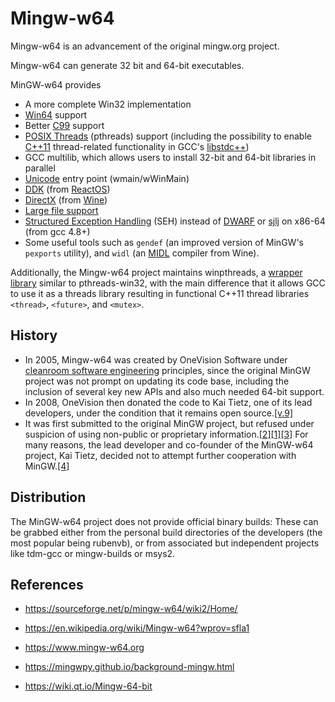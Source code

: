 # Mingw-w64

Mingw-w64 is an advancement of the original mingw.org project.

Mingw-w64 can generate 32 bit and 64-bit executables.

MinGW-w64 provides

- A more complete Win32 implementation
- [Win64](https://en.wikipedia.org/wiki/Win64) support
- Better [C99](https://en.wikipedia.org/wiki/C99) support
- [POSIX Threads](https://en.wikipedia.org/wiki/POSIX_Threads) (pthreads) support (including the possibility to enable [C++11](https://en.wikipedia.org/wiki/C%2B%2B11) thread-related functionality in GCC's [libstdc++](https://en.wikipedia.org/wiki/Libstdc%2B%2B))
- GCC multilib, which allows users to install 32-bit and 64-bit libraries in parallel
- [Unicode](https://en.wikipedia.org/wiki/Unicode_in_Microsoft_Windows) entry point (wmain/wWinMain)
- [DDK](https://en.wikipedia.org/wiki/Windows_Driver_Kit) (from [ReactOS](https://en.wikipedia.org/wiki/ReactOS))
- [DirectX](https://en.wikipedia.org/wiki/DirectX) (from [Wine](https://en.wikipedia.org/wiki/Wine_(software)))
- [Large file support](https://en.wikipedia.org/wiki/Large_file_support)
- [Structured Exception Handling](https://en.wikipedia.org/wiki/Structured_Exception_Handling) (SEH) instead of [DWARF](https://en.wikipedia.org/wiki/DWARF) or [sjlj](https://en.wikipedia.org/wiki/Setjmp) on x86-64 (from gcc 4.8+)
- Some useful tools such as `gendef` (an improved version of MinGW's `pexports` utility), and `widl` (an [MIDL](https://en.wikipedia.org/wiki/MIDL) compiler from Wine).

Additionally, the Mingw-w64 project maintains winpthreads, a [wrapper library](https://en.wikipedia.org/wiki/Wrapper_library) similar to pthreads-win32, with the main difference that it allows GCC to use it as a threads library resulting in functional C++11 thread libraries `<thread>`, `<future>`, and `<mutex>`.

## History

- In 2005, Mingw-w64 was created by OneVision Software under [cleanroom software engineering](https://en.wikipedia.org/wiki/Cleanroom_software_engineering) principles, since the original MinGW project was not prompt on updating its code base, including the inclusion of several key new APIs and also much needed 64-bit support.
- In 2008, OneVision then donated the code to Kai Tietz, one of its lead developers, under the condition that it remains open source.[[v.9]](https://en.wikipedia.org/wiki/Mingw-w64\#cite_note-MinGW-w64_History-1)
- It was first submitted to the original MinGW project, but refused under suspicion of using non-public or proprietary information.[[2]](https://en.wikipedia.org/wiki/Mingw-w64\#cite_note-2)[[1]](https://en.wikipedia.org/wiki/Mingw-w64#cite_note-MinGW-w64_History-1)[[3]](https://en.wikipedia.org/wiki/Mingw-w64#cite_note-3) For many reasons, the lead developer and co-founder of the MinGW-w64 project, Kai Tietz, decided not to attempt further cooperation with MinGW.[[4]](https://en.wikipedia.org/wiki/Mingw-w64\#cite_note-4)

## Distribution

The MinGW-w64 project does not provide official binary builds: These can be grabbed either from the personal build directories of the developers (the most popular being rubenvb), or from associated but independent projects like tdm-gcc or mingw-builds or msys2.

## References

- https://sourceforge.net/p/mingw-w64/wiki2/Home/

- https://en.wikipedia.org/wiki/Mingw-w64?wprov=sfla1

- https://www.mingw-w64.org

- https://mingwpy.github.io/background-mingw.html

- https://wiki.qt.io/Mingw-64-bit